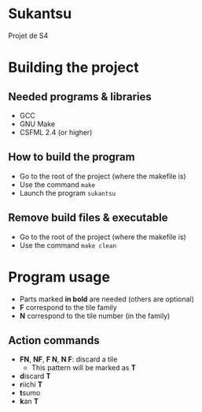 # Sukantsu
Projet de S4


# Building the project
## Needed programs & libraries
- GCC
- GNU Make
- CSFML 2.4 (or higher)

## How to build the program
- Go to the root of the project (where the makefile is)
- Use the command `make`
- Launch the program `sukantsu`

## Remove build files & executable
- Go to the root of the project (where the makefile is)
- Use the command `make clean`


# Program usage
- Parts marked **in bold** are needed (others are optional)
- **F** correspond to the tile family
- **N** correspond to the tile number (in the family)

## Action commands
- **FN**, **NF**, **F N**, **N F**: discard a tile
  - This pattern will be marked as **T**
- **d**iscard **T**
- **r**iichi **T**
- **t**sumo
- **k**an **T**
